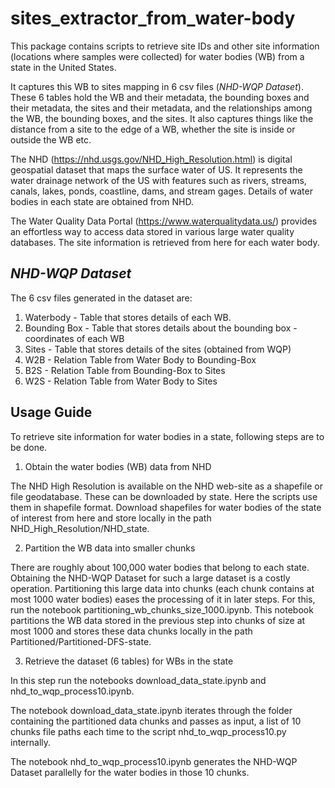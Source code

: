 # sites_extractor_from_water-body

This package contains scripts to retrieve site IDs and other site information (locations where samples were collected) for water bodies (WB) from a state in the United States. 

It captures this WB to sites mapping in 6 csv files (<i>NHD-WQP Dataset</i>). These 6 tables hold the WB and their metadata, the bounding boxes and their metadata, the sites and their metadata, and the relationships among the WB, the bounding boxes, and the sites. It also captures things like the distance from a site to the edge of a WB, whether the site is inside or outside the WB etc.


The NHD (https://nhd.usgs.gov/NHD_High_Resolution.html) is digital geospatial dataset that maps the surface water of US. It represents the water drainage network of the US with features such as rivers, streams, canals, lakes, ponds, coastline, dams, and stream gages.
Details of water bodies in each state are obtained from NHD.

The Water Quality Data Portal (https://www.waterqualitydata.us/) provides an effortless way to access data stored in various large water quality databases. The site information is retrieved from here for each water body. 


## <i>NHD-WQP Dataset</i> ##

The 6 csv files generated in the dataset are: 

1. Waterbody - Table that stores details of each WB.
2. Bounding Box - Table that stores details about the bounding box - coordinates of each WB
3. Sites - Table that stores details of the sites (obtained from WQP)
4. W2B - Relation Table from Water Body to Bounding-Box
5. B2S - Relation Table from Bounding-Box to Sites
6. W2S - Relation Table from Water Body to Sites

## Usage Guide ##

To retrieve site information for water bodies in a state, following steps are to be done.

1. Obtain the water bodies (WB) data from NHD

The NHD High Resolution is available on the NHD web-site as a shapefile or file geodatabase. These can be downloaded by state. Here the scripts use them in shapefile format. Download shapefiles for water bodies of the state of interest from here and store locally in the path NHD_High_Resolution/NHD_state. 




2. Partition the WB data into smaller chunks

There are roughly about 100,000 water bodies that belong to each state. Obtaining the NHD-WQP Dataset for such a large dataset is a costly operation. Partitioning this large data into chunks (each chunk contains at most 1000 water bodies) eases the processing of it in later steps. For this, run the notebook partitioning_wb_chunks_size_1000.ipynb. This notebook partitions the WB data stored in the previous step into chunks of size at most 1000 and stores these data chunks locally in the path Partitioned/Partitioned-DFS-state.



3. Retrieve the dataset (6 tables) for WBs in the state

In this step run the notebooks download_data_state.ipynb and nhd_to_wqp_process10.ipynb. 

The notebook download_data_state.ipynb iterates through the folder containing the partitioned data chunks and passes as input, a list of 10 chunks file paths each time to the script nhd_to_wqp_process10.py internally.

The notebook nhd_to_wqp_process10.ipynb generates the NHD-WQP Dataset parallelly for the water bodies in those 10 chunks.


